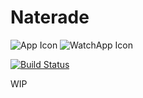 # Naterade

![App Icon](https://raw.githubusercontent.com/loudnate/naterade-ios/master/Naterade/Assets.xcassets/AppIcon.appiconset/83.5%402x.png) ![WatchApp Icon](https://raw.githubusercontent.com/loudnate/naterade-ios/master/WatchApp/Assets.xcassets/AppIcon.appiconset/watch-98%402x.png)

[![Build Status](https://travis-ci.org/loudnate/naterade-ios.svg?branch=master)](https://travis-ci.org/loudnate/naterade-ios)

WIP
